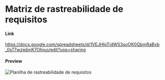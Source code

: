 # Matriz de rastreabilidade de requisitos

#### Link
https://docs.google.com/spreadsheets/d/1VEJHIpTidWS3soOK0QbmRaBvb_0sT7wzipbnK7Ohjuo/edit?usp=sharing

#### Preview
![Planilha de rastreabilidade de requisitos](https://github.com/user-attachments/assets/d230128d-19db-4ac3-a0a1-aef3991f4512)
